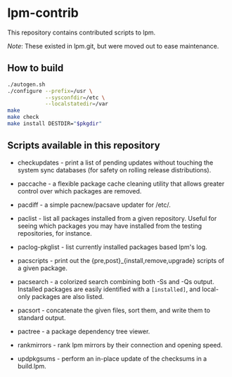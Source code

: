 # lpm-contrib

This repository contains contributed scripts to lpm.

*Note*: These existed in lpm.git, but were moved out to ease maintenance.

## How to build

```sh
./autogen.sh
./configure --prefix=/usr \
            --sysconfdir=/etc \
            --localstatedir=/var
make
make check
make install DESTDIR="$pkgdir"
```

## Scripts available in this repository

- checkupdates - print a list of pending updates without touching the system
  sync databases (for safety on rolling release distributions).

- paccache - a flexible package cache cleaning utility that allows greater
  control over which packages are removed.

- pacdiff - a simple pacnew/pacsave updater for /etc/.

- paclist - list all packages installed from a given repository. Useful for
  seeing which packages you may have installed from the testing repositories,
  for instance.

- paclog-pkglist - list currently installed packages based lpm's log.

- pacscripts - print out the {pre,post}\_{install,remove,upgrade}
  scripts of a given package.

- pacsearch - a colorized search combining both -Ss and -Qs output. Installed
  packages are easily identified with a `[installed]`, and
  local-only packages are also listed.

- pacsort - concatenate the given files, sort them, and write them to standard
  output.

- pactree - a package dependency tree viewer.

- rankmirrors - rank lpm mirrors by their connection and opening speed.

- updpkgsums - perform an in-place update of the checksums in a build.lpm.
